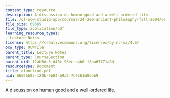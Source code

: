 ```yaml
---
content_type: resource
description: A discussion on human good and a well-ordered life.
file: /ol-ocw-studio-app/courses/24-200-ancient-philosophy-fall-2004/66565b93124b6b84b9a27c9561d85bb9_afunction.pdf
file_size: 69369
file_type: application/pdf
learning_resource_types:
- Lecture Notes
license: https://creativecommons.org/licenses/by-nc-sa/4.0/
ocw_type: OCWFile
parent_title: Lecture Notes
parent_type: CourseSection
parent_uid: f2ab5dc3-d40c-98ec-c4b0-f8ba67771a8d
resourcetype: Document
title: afunction.pdf
uid: 66565b93-124b-6b84-b9a2-7c9561d85bb9
---
```

A discussion on human good and a well-ordered life.